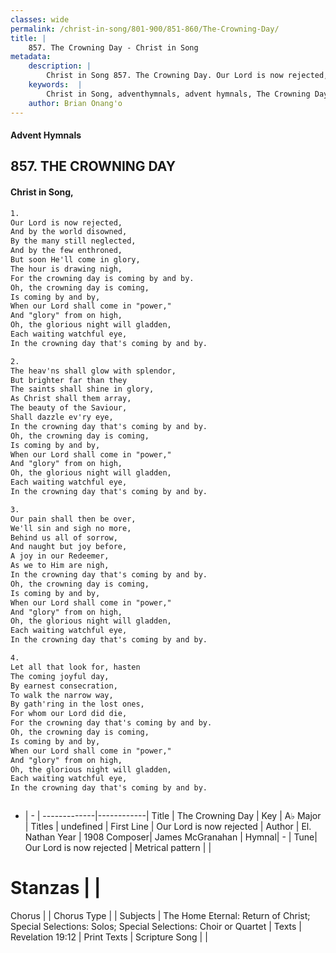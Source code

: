 ```yaml
---
classes: wide
permalink: /christ-in-song/801-900/851-860/The-Crowning-Day/
title: |
    857. The Crowning Day - Christ in Song
metadata:
    description: |
        Christ in Song 857. The Crowning Day. Our Lord is now rejected, And by the world disowned, By the many still neglected, And by the few enthroned, But soon He'll come in glory, The hour is drawing nigh, For the crowning day is coming by and by. Oh, the crowning day is coming,  Is coming by and by, When our Lord shall come in "power,"  And "glory" from on high, Oh, the glorious night will gladden, Each waiting watchful eye, In the crowning day that's coming by and by.
    keywords:  |
        Christ in Song, adventhymnals, advent hymnals, The Crowning Day, Our Lord is now rejected. 
    author: Brian Onang'o
---
```


#### Advent Hymnals
## 857. THE CROWNING DAY
####  Christ in Song,

```txt
1.
Our Lord is now rejected,
And by the world disowned,
By the many still neglected,
And by the few enthroned,
But soon He'll come in glory,
The hour is drawing nigh,
For the crowning day is coming by and by.
Oh, the crowning day is coming, 
Is coming by and by,
When our Lord shall come in "power," 
And "glory" from on high,
Oh, the glorious night will gladden,
Each waiting watchful eye,
In the crowning day that's coming by and by.

2.
The heav'ns shall glow with splendor,
But brighter far than they
The saints shall shine in glory,
As Christ shall them array,
The beauty of the Saviour,
Shall dazzle ev'ry eye,
In the crowning day that's coming by and by.
Oh, the crowning day is coming, 
Is coming by and by,
When our Lord shall come in "power," 
And "glory" from on high,
Oh, the glorious night will gladden,
Each waiting watchful eye,
In the crowning day that's coming by and by.

3.
Our pain shall then be over,
We'll sin and sigh no more,
Behind us all of sorrow,
And naught but joy before,
A joy in our Redeemer,
As we to Him are nigh,
In the crowning day that's coming by and by.
Oh, the crowning day is coming, 
Is coming by and by,
When our Lord shall come in "power," 
And "glory" from on high,
Oh, the glorious night will gladden,
Each waiting watchful eye,
In the crowning day that's coming by and by.

4.
Let all that look for, hasten
The coming joyful day,
By earnest consecration,
To walk the narrow way,
By gath'ring in the lost ones,
For whom our Lord did die,
For the crowning day that's coming by and by.
Oh, the crowning day is coming, 
Is coming by and by,
When our Lord shall come in "power," 
And "glory" from on high,
Oh, the glorious night will gladden,
Each waiting watchful eye,
In the crowning day that's coming by and by.



```

- |   -  |
-------------|------------|
Title | The Crowning Day |
Key | A♭ Major |
Titles | undefined |
First Line | Our Lord is now rejected |
Author | El. Nathan
Year | 1908
Composer| James McGranahan |
Hymnal|  - |
Tune| Our Lord is now rejected |
Metrical pattern | |
# Stanzas |  |
Chorus |  |
Chorus Type |  |
Subjects | The Home Eternal: Return of Christ; Special Selections: Solos; Special Selections: Choir or Quartet |
Texts | Revelation 19:12 |
Print Texts | 
Scripture Song |  |
    
